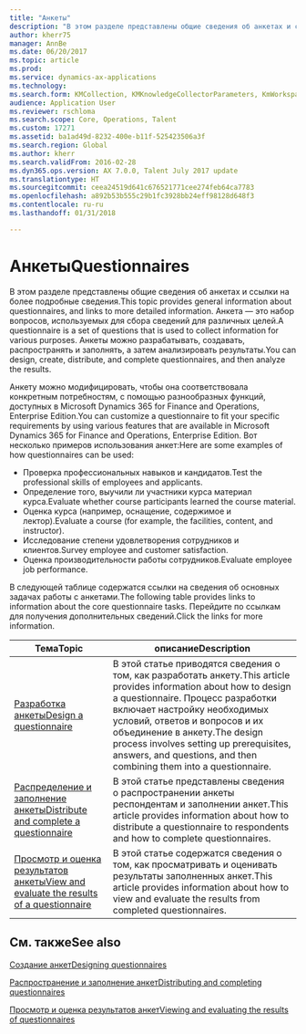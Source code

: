```yaml
---
title: "Анкеты"
description: "В этом разделе представлены общие сведения об анкетах и ссылки на более подробные сведения. Анкета — это набор вопросов, используемых для сбора сведений для различных целей. Анкеты можно разрабатывать, создавать, распространять и заполнять, а затем анализировать результаты."
author: kherr75
manager: AnnBe
ms.date: 06/20/2017
ms.topic: article
ms.prod: 
ms.service: dynamics-ax-applications
ms.technology: 
ms.search.form: KMCollection, KMKnowledgeCollectorParameters, KmWorkspace
audience: Application User
ms.reviewer: rschloma
ms.search.scope: Core, Operations, Talent
ms.custom: 17271
ms.assetid: ba1ad49d-8232-400e-b11f-525423506a3f
ms.search.region: Global
ms.author: kherr
ms.search.validFrom: 2016-02-28
ms.dyn365.ops.version: AX 7.0.0, Talent July 2017 update
ms.translationtype: HT
ms.sourcegitcommit: ceea24519d641c676521771cee274feb64ca7783
ms.openlocfilehash: a892b53b555c29b1fc3928bb24eff98128d648f3
ms.contentlocale: ru-ru
ms.lasthandoff: 01/31/2018

---
```


# <a name="questionnaires"></a><span data-ttu-id="ea316-105">Анкеты</span><span class="sxs-lookup"><span data-stu-id="ea316-105">Questionnaires</span></span>

<span data-ttu-id="ea316-106">В этом разделе представлены общие сведения об анкетах и ссылки на более подробные сведения.</span><span class="sxs-lookup"><span data-stu-id="ea316-106">This topic provides general information about questionnaires, and links to more detailed information.</span></span> <span data-ttu-id="ea316-107">Анкета — это набор вопросов, используемых для сбора сведений для различных целей.</span><span class="sxs-lookup"><span data-stu-id="ea316-107">A questionnaire is a set of questions that is used to collect information for various purposes.</span></span> <span data-ttu-id="ea316-108">Анкеты можно разрабатывать, создавать, распространять и заполнять, а затем анализировать результаты.</span><span class="sxs-lookup"><span data-stu-id="ea316-108">You can design, create, distribute, and complete questionnaires, and then analyze the results.</span></span> 

<span data-ttu-id="ea316-109">Анкету можно модифицировать, чтобы она соответствовала конкретным потребностям, с помощью разнообразных функций, доступных в Microsoft Dynamics 365 for Finance and Operations, Enterprise Edition.</span><span class="sxs-lookup"><span data-stu-id="ea316-109">You can customize a questionnaire to fit your specific requirements by using various features that are available in Microsoft Dynamics 365 for Finance and Operations, Enterprise Edition.</span></span> <span data-ttu-id="ea316-110">Вот несколько примеров использования анкет:</span><span class="sxs-lookup"><span data-stu-id="ea316-110">Here are some examples of how questionnaires can be used:</span></span>

-   <span data-ttu-id="ea316-111">Проверка профессиональных навыков и кандидатов.</span><span class="sxs-lookup"><span data-stu-id="ea316-111">Test the professional skills of employees and applicants.</span></span>
-   <span data-ttu-id="ea316-112">Определение того, выучили ли участники курса материал курса.</span><span class="sxs-lookup"><span data-stu-id="ea316-112">Evaluate whether course participants learned the course material.</span></span>
-   <span data-ttu-id="ea316-113">Оценка курса (например, оснащение, содержимое и лектор).</span><span class="sxs-lookup"><span data-stu-id="ea316-113">Evaluate a course (for example, the facilities, content, and instructor).</span></span>
-   <span data-ttu-id="ea316-114">Исследование степени удовлетворения сотрудников и клиентов.</span><span class="sxs-lookup"><span data-stu-id="ea316-114">Survey employee and customer satisfaction.</span></span>
-   <span data-ttu-id="ea316-115">Оценка производительности работы сотрудников.</span><span class="sxs-lookup"><span data-stu-id="ea316-115">Evaluate employee job performance.</span></span>

<span data-ttu-id="ea316-116">В следующей таблице содержатся ссылки на сведения об основных задачах работы с анкетами.</span><span class="sxs-lookup"><span data-stu-id="ea316-116">The following table provides links to information about the core questionnaire tasks.</span></span> <span data-ttu-id="ea316-117">Перейдите по ссылкам для получения дополнительных сведений.</span><span class="sxs-lookup"><span data-stu-id="ea316-117">Click the links for more information.</span></span>

| <span data-ttu-id="ea316-118">Тема</span><span class="sxs-lookup"><span data-stu-id="ea316-118">Topic</span></span>| <span data-ttu-id="ea316-119">описание</span><span class="sxs-lookup"><span data-stu-id="ea316-119">Description</span></span>|
|------|------------|
| [<span data-ttu-id="ea316-120">Разработка анкеты</span><span class="sxs-lookup"><span data-stu-id="ea316-120">Design a questionnaire</span></span>](design-questionnaires.md)  | <span data-ttu-id="ea316-121">В этой статье приводятся сведения о том, как разработать анкету.</span><span class="sxs-lookup"><span data-stu-id="ea316-121">This article provides information about how to design a questionnaire.</span></span> <span data-ttu-id="ea316-122">Процесс разработки включает настройку необходимых условий, ответов и вопросов и их объединение в анкету.</span><span class="sxs-lookup"><span data-stu-id="ea316-122">The design process involves setting up prerequisites, answers, and questions, and then combining them into a questionnaire.</span></span> |
| [<span data-ttu-id="ea316-123">Распределение и заполнение анкеты</span><span class="sxs-lookup"><span data-stu-id="ea316-123">Distribute and complete a questionnaire</span></span>](distribute-questionnaires.md)  | <span data-ttu-id="ea316-124">В этой статье представлены сведения о распространении анкеты респондентам и заполнении анкет.</span><span class="sxs-lookup"><span data-stu-id="ea316-124">This article provides information about how to distribute a questionnaire to respondents and how to complete questionnaires.</span></span>                                                                       |
| [<span data-ttu-id="ea316-125">Просмотр и оценка результатов анкеты</span><span class="sxs-lookup"><span data-stu-id="ea316-125">View and evaluate the results of a questionnaire</span></span>](evaluate-questionnaire-results.md) | <span data-ttu-id="ea316-126">В этой статье содержатся сведения о том, как просматривать и оценивать результаты заполненных анкет.</span><span class="sxs-lookup"><span data-stu-id="ea316-126">This article provides information about how to view and evaluate the results from completed questionnaires.</span></span>                                                                                        |



<a name="see-also"></a><span data-ttu-id="ea316-127">См. также</span><span class="sxs-lookup"><span data-stu-id="ea316-127">See also</span></span>
--------

[<span data-ttu-id="ea316-128">Создание анкет</span><span class="sxs-lookup"><span data-stu-id="ea316-128">Designing questionnaires</span></span>](design-questionnaires.md)

[<span data-ttu-id="ea316-129">Распространение и заполнение анкет</span><span class="sxs-lookup"><span data-stu-id="ea316-129">Distributing and completing questionnaires</span></span>](distribute-questionnaires.md)

[<span data-ttu-id="ea316-130">Просмотр и оценка результатов анкет</span><span class="sxs-lookup"><span data-stu-id="ea316-130">Viewing and evaluating the results of questionnaires</span></span>](evaluate-questionnaire-results.md)


